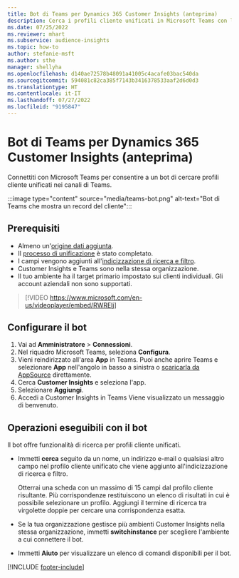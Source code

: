 ```yaml
---
title: Bot di Teams per Dynamics 365 Customer Insights (anteprima)
description: Cerca i profili cliente unificati in Microsoft Teams con l'aiuto di un bot.
ms.date: 07/25/2022
ms.reviewer: mhart
ms.subservice: audience-insights
ms.topic: how-to
author: stefanie-msft
ms.author: sthe
manager: shellyha
ms.openlocfilehash: d140ae72578b48091a41005c4acafe03bac540da
ms.sourcegitcommit: 594081c82ca385f7143b3416378533aaf2d6d0d3
ms.translationtype: HT
ms.contentlocale: it-IT
ms.lasthandoff: 07/27/2022
ms.locfileid: "9195847"
---
```

# <a name="teams-bot-for-dynamics-365-customer-insights-preview"></a>Bot di Teams per Dynamics 365 Customer Insights (anteprima)

Connettiti con Microsoft Teams per consentire a un bot di cercare profili cliente unificati nei canali di Teams.

:::image type="content" source="media/teams-bot.png" alt-text="Bot di Teams che mostra un record del cliente":::

## <a name="prerequisites"></a>Prerequisiti

- Almeno un'[origine dati aggiunta](data-sources.md).
- Il [processo di unificazione](data-unification.md) è stato completato.
- I campi vengono aggiunti all'[indicizzazione di ricerca e filtro](search-filter-index.md).
- Customer Insights e Teams sono nella stessa organizzazione.
- Il tuo ambiente ha il target primario impostato sui clienti individuali. Gli account aziendali non sono supportati.


> [!VIDEO https://www.microsoft.com/en-us/videoplayer/embed/RWRElj]

## <a name="configure-the-bot"></a>Configurare il bot

1. Vai ad **Amministratore** > **Connessioni**.
1. Nel riquadro Microsoft Teams, seleziona **Configura**.
1. Vieni reindirizzato all'area **App** in Teams. Puoi anche aprire Teams e selezionare **App** nell'angolo in basso a sinistra o [scaricarla da AppSource](https://go.microsoft.com/fwlink/?linkid=2124104) direttamente.
1. Cerca **Customer Insights** e seleziona l'app.
1. Selezionare **Aggiungi**.
1. Accedi a Customer Insights in Teams Viene visualizzato un messaggio di benvenuto.

## <a name="things-you-can-do-with-the-bot"></a>Operazioni eseguibili con il bot

Il bot offre funzionalità di ricerca per profili cliente unificati.

- Immetti **cerca** seguito da un nome, un indirizzo e-mail o qualsiasi altro campo nel profilo cliente unificato che viene aggiunto all'indicizzazione di ricerca e filtro.

  Otterrai una scheda con un massimo di 15 campi dal profilo cliente risultante. Più corrispondenze restituiscono un elenco di risultati in cui è possibile selezionare un profilo. Aggiungi il termine di ricerca tra virgolette doppie per cercare una corrispondenza esatta.

- Se la tua organizzazione gestisce più ambienti Customer Insights nella stessa organizzazione, immetti **switchinstance** per scegliere l'ambiente a cui connettere il bot.

- Immetti **Aiuto** per visualizzare un elenco di comandi disponibili per il bot.  

[!INCLUDE [footer-include](includes/footer-banner.md)]